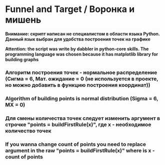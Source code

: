 # Funnel and Target / Воронка и мишень

**Внимание: скрипт написан не специалистом в области языка Python. Данный язык выбран для удобства построения точек на графике**

**Attention: the script was write by dabbler in python-сore skills. The programming language was chosen because it has matplotlib library for building graphs**

### Алгоритм построения точек - нормальное распределение (Сигма = 6, Мат. ожидание = 0 (не используется в проекте, но можно добавить в функцию построения координат))

### Algorithm of building points is normal distribution (Sigma = 6, MX = 0)
 


### Для смены количества точек следует изменить аргумент в строчке "points = buildFirstRule(x)", где x - необходимое количество точек

### If you wanna change count of points you need to replace argument in the raw "points = buildFirstRule(x)" where is x - count of points
